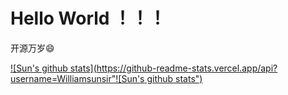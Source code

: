 # Hello World ！！！

开源万岁:smile:

[![Sun's github stats](https://github-readme-stats.vercel.app/api?username=Williamsunsir"![Sun's github stats")](https://github.com/anuraghazra/github-readme-stats)
